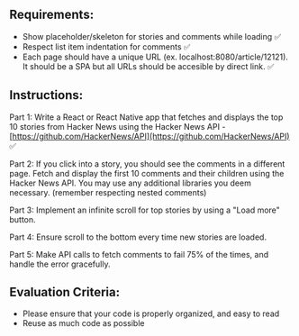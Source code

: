 ## Requirements:

* Show placeholder/skeleton for stories and comments while loading ✅
* Respect list item indentation for comments ✅
* Each page should have a unique URL (ex. localhost:8080/article/12121). It should be a SPA but all URLs should be accesible by direct link. ✅

## Instructions:

Part 1: Write a React or React Native app that fetches and displays the top 10 stories from Hacker News using the Hacker News API - [https://github.com/HackerNews/API](https://github.com/HackerNews/API) ✅

Part 2: If you click into a story, you should see the comments in a different page. Fetch and display the first 10 comments and their children using the Hacker News API. You may use any additional libraries you deem necessary. (remember respecting nested comments)

Part 3: Implement an infinite scroll for top stories by using a "Load more" button.

Part 4: Ensure scroll to the bottom every time new stories are loaded.

Part 5: Make API calls to fetch comments to fail 75% of the times, and handle the error gracefully.

## Evaluation Criteria:

* Please ensure that your code is properly organized, and easy to read
* Reuse as much code as possible

